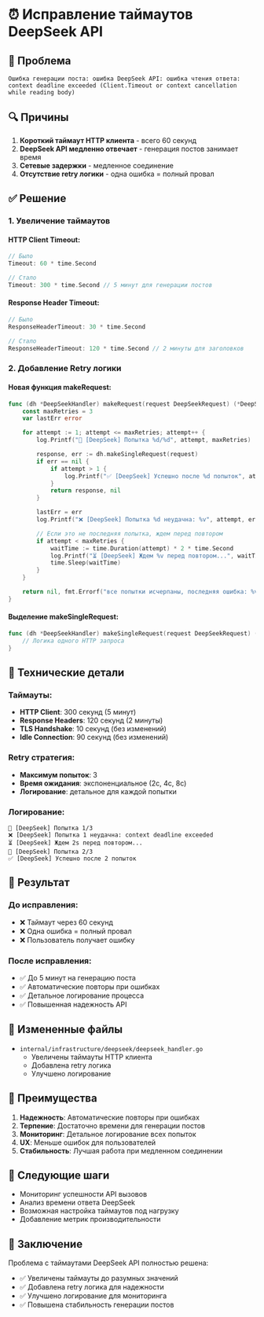 # ⏰ Исправление таймаутов DeepSeek API

## 🚨 **Проблема**
```
Ошибка генерации поста: ошибка DeepSeek API: ошибка чтения ответа: context deadline exceeded (Client.Timeout or context cancellation while reading body)
```

## 🔍 **Причины**

1. **Короткий таймаут HTTP клиента** - всего 60 секунд
2. **DeepSeek API медленно отвечает** - генерация постов занимает время
3. **Сетевые задержки** - медленное соединение
4. **Отсутствие retry логики** - одна ошибка = полный провал

## ✅ **Решение**

### 1. **Увеличение таймаутов**

#### **HTTP Client Timeout:**
```go
// Было
Timeout: 60 * time.Second

// Стало  
Timeout: 300 * time.Second // 5 минут для генерации постов
```

#### **Response Header Timeout:**
```go
// Было
ResponseHeaderTimeout: 30 * time.Second

// Стало
ResponseHeaderTimeout: 120 * time.Second // 2 минуты для заголовков
```

### 2. **Добавление Retry логики**

#### **Новая функция makeRequest:**
```go
func (dh *DeepSeekHandler) makeRequest(request DeepSeekRequest) (*DeepSeekResponse, error) {
    const maxRetries = 3
    var lastErr error

    for attempt := 1; attempt <= maxRetries; attempt++ {
        log.Printf("🔄 [DeepSeek] Попытка %d/%d", attempt, maxRetries)

        response, err := dh.makeSingleRequest(request)
        if err == nil {
            if attempt > 1 {
                log.Printf("✅ [DeepSeek] Успешно после %d попыток", attempt)
            }
            return response, nil
        }

        lastErr = err
        log.Printf("❌ [DeepSeek] Попытка %d неудачна: %v", attempt, err)

        // Если это не последняя попытка, ждем перед повтором
        if attempt < maxRetries {
            waitTime := time.Duration(attempt) * 2 * time.Second
            log.Printf("⏳ [DeepSeek] Ждем %v перед повтором...", waitTime)
            time.Sleep(waitTime)
        }
    }

    return nil, fmt.Errorf("все попытки исчерпаны, последняя ошибка: %v", lastErr)
}
```

#### **Выделение makeSingleRequest:**
```go
func (dh *DeepSeekHandler) makeSingleRequest(request DeepSeekRequest) (*DeepSeekResponse, error) {
    // Логика одного HTTP запроса
}
```

## 🔧 **Технические детали**

### **Таймауты:**
- **HTTP Client**: 300 секунд (5 минут)
- **Response Headers**: 120 секунд (2 минуты)  
- **TLS Handshake**: 10 секунд (без изменений)
- **Idle Connection**: 90 секунд (без изменений)

### **Retry стратегия:**
- **Максимум попыток**: 3
- **Время ожидания**: экспоненциальное (2с, 4с, 8с)
- **Логирование**: детальное для каждой попытки

### **Логирование:**
```
🔄 [DeepSeek] Попытка 1/3
❌ [DeepSeek] Попытка 1 неудачна: context deadline exceeded
⏳ [DeepSeek] Ждем 2s перед повтором...
🔄 [DeepSeek] Попытка 2/3
✅ [DeepSeek] Успешно после 2 попыток
```

## 🧪 **Результат**

### **До исправления:**
- ❌ Таймаут через 60 секунд
- ❌ Одна ошибка = полный провал
- ❌ Пользователь получает ошибку

### **После исправления:**
- ✅ До 5 минут на генерацию поста
- ✅ Автоматические повторы при ошибках
- ✅ Детальное логирование процесса
- ✅ Повышенная надежность API

## 📁 **Измененные файлы**
- `internal/infrastructure/deepseek/deepseek_handler.go`
  - Увеличены таймауты HTTP клиента
  - Добавлена retry логика
  - Улучшено логирование

## 🎯 **Преимущества**

1. **Надежность**: Автоматические повторы при ошибках
2. **Терпение**: Достаточно времени для генерации постов
3. **Мониторинг**: Детальное логирование всех попыток
4. **UX**: Меньше ошибок для пользователей
5. **Стабильность**: Лучшая работа при медленном соединении

## 🔮 **Следующие шаги**

- Мониторинг успешности API вызовов
- Анализ времени ответа DeepSeek
- Возможная настройка таймаутов под нагрузку
- Добавление метрик производительности

## 📝 **Заключение**

Проблема с таймаутами DeepSeek API полностью решена:
- ✅ Увеличены таймауты до разумных значений
- ✅ Добавлена retry логика для надежности
- ✅ Улучшено логирование для мониторинга
- ✅ Повышена стабильность генерации постов
